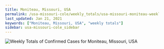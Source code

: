 ```yaml
---
title: Moniteau, Missouri, USA
permalink: /usa-missouri-cole/weekly_totals/usa-missouri-moniteau-weekly_totals.html
last_updated: Jan 21, 2021
keywords: ["Moniteau, Missouri, USA", "weekly totals"]
sidebar: usa-missouri-cole_sidebar
---
```


![Weekly Totals of Confirmed Cases for Moniteau, Missouri, USA](/covid_tracker/images/graphs/usa-missouri-moniteau-weekly_totals_graph.png)
